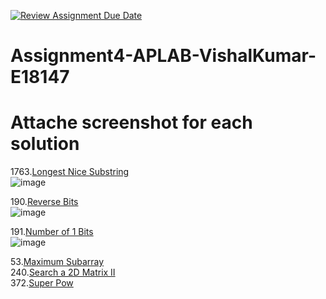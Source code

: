 [![Review Assignment Due Date](https://classroom.github.com/assets/deadline-readme-button-22041afd0340ce965d47ae6ef1cefeee28c7c493a6346c4f15d667ab976d596c.svg)](https://classroom.github.com/a/9cpYv7kx)
# Assignment4-APLAB-VishalKumar-E18147 
# Attache screenshot for each solution
1763.[Longest Nice Substring](https://leetcode.com/problems/longest-nice-substring/description/)<br>
![image](https://github.com/user-attachments/assets/e34a5c4c-4b32-4635-9383-f53d08d4c416)

190.[Reverse Bits](https://leetcode.com/problems/reverse-bits/description/)<br>
![image](https://github.com/user-attachments/assets/f174d001-d148-4469-9400-6fa0b27b90ce)

191.[Number of 1 Bits](https://leetcode.com/problems/number-of-1-bits/description/)<br>
![image](https://github.com/user-attachments/assets/127cb56d-c722-467c-a57a-d11b383a2848)

53.[Maximum Subarray](https://leetcode.com/problems/maximum-subarray/description/)<br>
240.[Search a 2D Matrix II](https://leetcode.com/problems/search-a-2d-matrix-ii/description/)<br>
372.[Super Pow](https://leetcode.com/problems/super-pow/description/)<br>

